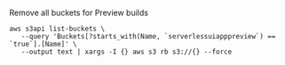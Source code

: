 Remove all buckets for Preview builds

```
aws s3api list-buckets \
   --query 'Buckets[?starts_with(Name, `serverlessuiapppreview`) == `true`].[Name]' \
   --output text | xargs -I {} aws s3 rb s3://{} --force
```
